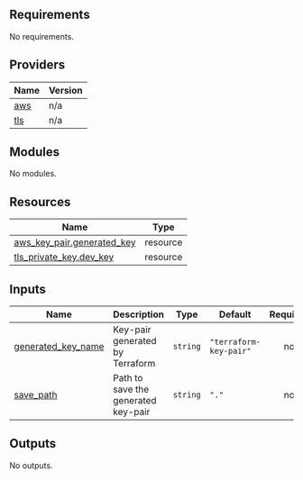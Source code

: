 <!-- BEGIN_TF_DOCS -->
## Requirements

No requirements.

## Providers

| Name | Version |
|------|---------|
| <a name="provider_aws"></a> [aws](#provider\_aws) | n/a |
| <a name="provider_tls"></a> [tls](#provider\_tls) | n/a |

## Modules

No modules.

## Resources

| Name | Type |
|------|------|
| [aws_key_pair.generated_key](https://registry.terraform.io/providers/hashicorp/aws/latest/docs/resources/key_pair) | resource |
| [tls_private_key.dev_key](https://registry.terraform.io/providers/hashicorp/tls/latest/docs/resources/private_key) | resource |

## Inputs

| Name | Description | Type | Default | Required |
|------|-------------|------|---------|:--------:|
| <a name="input_generated_key_name"></a> [generated\_key\_name](#input\_generated\_key\_name) | Key-pair generated by Terraform | `string` | `"terraform-key-pair"` | no |
| <a name="input_save_path"></a> [save\_path](#input\_save\_path) | Path to save the generated key-pair | `string` | `"."` | no |

## Outputs

No outputs.
<!-- END_TF_DOCS -->